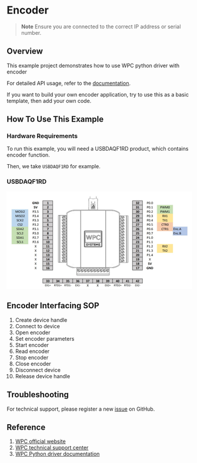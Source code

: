 # Encoder
> **Note**
> Ensure you are connected to the correct IP address or serial number.

## Overview

This example project demonstrates how to use WPC python driver with encoder

For detailed API usage, refer to the [documentation](https://wpc-systems-ltd.github.io/WPC_Python_driver_release/).

If you want to build your own encoder application, try to use this as a basic template, then add your own code.

## How To Use This Example

### Hardware Requirements

To run this example, you will need a USBDAQF1RD product, which contains encoder function.

Then, we take `USBDAQF1RD` for example.

### USBDAQF1RD

<img src="https://github.com/WPC-Systems-Ltd/WPC_Python_driver_release/blob/main/Reference/Pinouts/pinout-USBDAQF1RD.JPG" alt="drawing" width="600"/>

## Encoder Interfacing SOP

1. Create device handle
2. Connect to device
3. Open encoder
4. Set encoder parameters
5. Start encoder
6. Read encoder
7. Stop encoder
8. Close encoder
9. Disconnect device
10. Release device handle

## Troubleshooting

For technical support, please register a new [issue](https://github.com/WPC-Systems-Ltd/WPC_Python_driver_release/issues) on GitHub.

## Reference

1. [WPC official website](https://www.wpc.com.tw/)
2. [WPC technical support center](https://wpc.super.site/)
3. [WPC Python driver documentation](https://wpc-systems-ltd.github.io/WPC_Python_driver_release/)